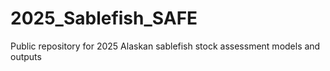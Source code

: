 # 2025_Sablefish_SAFE
Public repository for 2025 Alaskan sablefish stock assessment models and outputs
